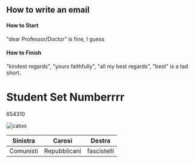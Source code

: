 
## How to write an email

#### How to Start
"dear Professor/Doctor" is fine, I guess

#### How to Finish
"kindest regards", "yours faithfully", "all my best regards", "best" is a tad short.


# Student Set Numberrrr
654310

![catoo](img/2023-01-30-15-06-29.png)


| Sinistra | Carosi     | Destra    |
| -------- | ---------- | --------- |
|Comunisti |Repubblicani|fascistelli|

